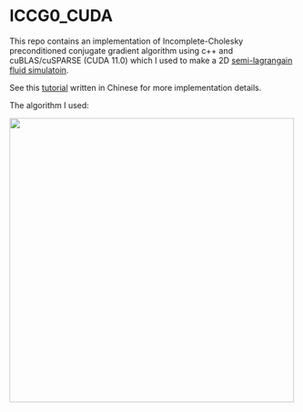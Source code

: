 # ICCG0_CUDA

This repo contains an implementation of Incomplete-Cholesky preconditioned conjugate gradient algorithm using c++ and cuBLAS/cuSPARSE (CUDA 11.0) which I used to make a 2D [semi-lagrangain fluid simulatoin](https://www.ljll.math.upmc.fr/~frey/cours/references/Stam%20J.,%20Stable%20fluids.pdf).

See this [tutorial](https://ending2015a.github.io/Ending2015a/52045/) written in Chinese for more implementation details.


The algorithm I used:

<img src="https://i.imgur.com/hL1FiZD.png" width="500px">
